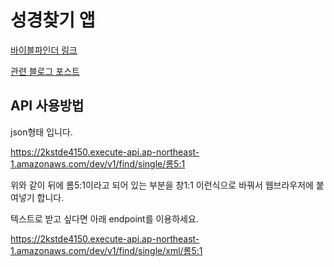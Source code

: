 # 성경찾기 앱



[바이블파인더 링크](http://bible-finder-vue.s3-website-ap-northeast-1.amazonaws.com/)



[관련 블로그 포스트](https://krksap.tistory.com/1575)



## API 사용방법

json형태 입니다.

https://2kstde4150.execute-api.ap-northeast-1.amazonaws.com/dev/v1/find/single/롬5:1

 

위와 같이 뒤에 롬5:1이라고 되어 있는 부분을 창1:1 이런식으로 바꿔서 웹브라우저에 붙여넣기 합니다.

 

텍스트로 받고 싶다면 아래 endpoint를 이용하세요.

https://2kstde4150.execute-api.ap-northeast-1.amazonaws.com/dev/v1/find/single/xml/롬5:1

